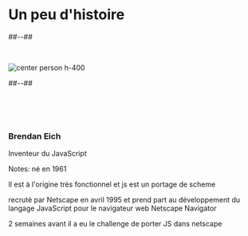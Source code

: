 <!-- .slide: class="two-column-layout" -->

# Un peu d'histoire

##--##

&nbsp;

![center person h-400](./assets/images/brendan_eich.png)

##--##

<!-- .element: class="person" -->

&nbsp;  
&nbsp;  
&nbsp;

### Brendan Eich

Inventeur du JavaScript

Notes:
né en 1961

Il est à l'origine très fonctionnel et js est un portage de scheme

recruté par Netscape en avril 1995 et prend part au développement du langage
JavaScript
pour le navigateur web
Netscape Navigator

2 semaines avant il a eu le challenge de porter JS dans netscape
